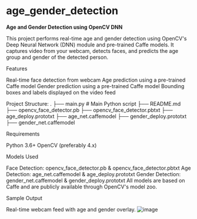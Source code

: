 # age_gender_detection

**Age and Gender Detection using OpenCV DNN**


This project performs real-time age and gender detection using OpenCV's Deep Neural Network (DNN) module and pre-trained Caffe models. It captures video from your webcam, detects faces, and predicts the age group and gender of the detected person.

 Features


 
Real-time face detection from webcam
Age prediction using a pre-trained Caffe model
Gender prediction using a pre-trained Caffe model
Bounding boxes and labels displayed on the video feed



Project Structure:
.
├── main.py                  # Main Python script
├── README.md              
├── opencv_face_detector.pb
├── opencv_face_detector.pbtxt
├── age_deploy.prototxt
├── age_net.caffemodel
├── gender_deploy.prototxt
├── gender_net.caffemodel


Requirements





Python 3.6+
OpenCV (preferably 4.x)



 Models Used

 
Face Detection: opencv_face_detector.pb & opencv_face_detector.pbtxt
Age Detection: age_net.caffemodel & age_deploy.prototxt
Gender Detection: gender_net.caffemodel & gender_deploy.prototxt
All models are based on Caffe and are publicly available through OpenCV's model zoo.

 Sample Output



 
Real-time webcam feed with age and gender overlay.
![image](https://github.com/user-attachments/assets/03d5d316-b5ac-4fc1-b8da-a0d0cd28f6ab)





